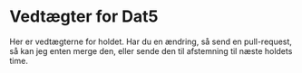 # Vedtægter for Dat5
Her er vedtægterne for holdet. Har du en ændring, så send en pull-request, så kan jeg enten merge den, eller sende den til afstemning til næste holdets time.